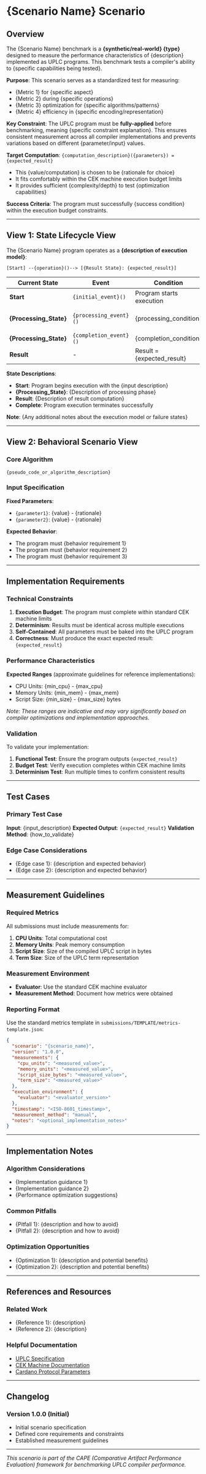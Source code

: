 # {Scenario Name} Scenario

## Overview

The {Scenario Name} benchmark is a **{synthetic/real-world} {type}** designed to
measure the performance characteristics of {description} implemented as UPLC
programs. This benchmark tests a compiler's ability to {specific capabilities
being tested}.

**Purpose**: This scenario serves as a standardized test for measuring:

- {Metric 1} for {specific aspect}
- {Metric 2} during {specific operations}
- {Metric 3} optimization for {specific algorithms/patterns}
- {Metric 4} efficiency in {specific encoding/representation}

**Key Constraint**: The UPLC program must be **fully-applied** before
benchmarking, meaning {specific constraint explanation}. This ensures consistent
measurement across all compiler implementations and prevents variations based on
different {parameter/input} values.

**Target Computation**:
`{computation_description}({parameters}) = {expected_result}`

- This {value/computation} is chosen to be {rationale for choice}
- It fits comfortably within the CEK machine execution budget limits
- It provides sufficient {complexity/depth} to test {optimization capabilities}

**Success Criteria**: The program must successfully {success condition} within
the execution budget constraints.

---

## View 1: State Lifecycle View

The {Scenario Name} program operates as a **{description of execution model}**:

```
[Start] --{operation}()--> [{Result State}: {expected_result}]
```

| Current State          | Event                  | Condition                  | Next State                                             |
| ---------------------- | ---------------------- | -------------------------- | ------------------------------------------------------ |
| **Start**              | `{initial_event}()`    | Program starts execution   | **{Processing_State}**                                 |
| **{Processing_State}** | `{processing_event}()` | {processing_condition}     | **{Processing_State}** (until {termination_condition}) |
| **{Processing_State}** | `{completion_event}()` | {completion_condition}     | **Result**                                             |
| **Result**             | -                      | Result = {expected_result} | **Complete**                                           |

**State Descriptions**:

- **Start**: Program begins execution with the {input description}
- **{Processing_State}**: {Description of processing phase}
- **Result**: {Description of result computation}
- **Complete**: Program execution terminates successfully

**Note**: {Any additional notes about the execution model or failure states}

---

## View 2: Behavioral Scenario View

### Core Algorithm

```
{pseudo_code_or_algorithm_description}
```

### Input Specification

**Fixed Parameters**:

- `{parameter1}`: {value} - {rationale}
- `{parameter2}`: {value} - {rationale}

**Expected Behavior**:

- The program must {behavior requirement 1}
- The program must {behavior requirement 2}
- The program must {behavior requirement 3}

---

## Implementation Requirements

### Technical Constraints

1. **Execution Budget**: The program must complete within standard CEK machine
   limits
2. **Determinism**: Results must be identical across multiple executions
3. **Self-Contained**: All parameters must be baked into the UPLC program
4. **Correctness**: Must produce the exact expected result: `{expected_result}`

### Performance Characteristics

**Expected Ranges** (approximate guidelines for reference implementations):

- CPU Units: {min_cpu} - {max_cpu}
- Memory Units: {min_mem} - {max_mem}
- Script Size: {min_size} - {max_size} bytes

_Note: These ranges are indicative and may vary significantly based on compiler
optimizations and implementation approaches._

### Validation

To validate your implementation:

1. **Functional Test**: Ensure the program outputs `{expected_result}`
2. **Budget Test**: Verify execution completes within CEK machine limits
3. **Determinism Test**: Run multiple times to confirm consistent results

---

## Test Cases

### Primary Test Case

**Input**: {input_description} **Expected Output**: `{expected_result}`
**Validation Method**: {how_to_validate}

### Edge Case Considerations

- {Edge case 1}: {description and expected behavior}
- {Edge case 2}: {description and expected behavior}

---

## Measurement Guidelines

### Required Metrics

All submissions must include measurements for:

1. **CPU Units**: Total computational cost
2. **Memory Units**: Peak memory consumption
3. **Script Size**: Size of the compiled UPLC script in bytes
4. **Term Size**: Size of the UPLC term representation

### Measurement Environment

- **Evaluator**: Use the standard CEK machine evaluator
- **Measurement Method**: Document how metrics were obtained

### Reporting Format

Use the standard metrics template in
`submissions/TEMPLATE/metrics-template.json`:

```json
{
  "scenario": "{scenario_name}",
  "version": "1.0.0",
  "measurements": {
    "cpu_units": "<measured_value>",
    "memory_units": "<measured_value>",
    "script_size_bytes": "<measured_value>",
    "term_size": "<measured_value>"
  },
  "execution_environment": {
    "evaluator": "<evaluator_version>"
  },
  "timestamp": "<ISO-8601_timestamp>",
  "measurement_method": "manual",
  "notes": "<optional_implementation_notes>"
}
```

---

## Implementation Notes

### Algorithm Considerations

- {Implementation guidance 1}
- {Implementation guidance 2}
- {Performance optimization suggestions}

### Common Pitfalls

- {Pitfall 1}: {description and how to avoid}
- {Pitfall 2}: {description and how to avoid}

### Optimization Opportunities

- {Optimization 1}: {description and potential benefits}
- {Optimization 2}: {description and potential benefits}

---

## References and Resources

### Related Work

- {Reference 1}: {description}
- {Reference 2}: {description}

### Helpful Documentation

- [UPLC Specification]({link})
- [CEK Machine Documentation]({link})
- [Cardano Protocol Parameters]({link})

---

## Changelog

### Version 1.0.0 (Initial)

- Initial scenario specification
- Defined core requirements and constraints
- Established measurement guidelines

---

_This scenario is part of the CAPE (Comparative Artifact Performance Evaluation)
framework for benchmarking UPLC compiler performance._
